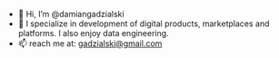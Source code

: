 - 👋 Hi, I’m @damiangadzialski
- 👀 I specialize in development of digital products, marketplaces and platforms. I also enjoy data engineering. 
- 📫 reach me at: gadzialski@gmail.com

<!---
damiangadzialski/damiangadzialski is a ✨ special ✨ repository because its `README.md` (this file) appears on your GitHub profile.
You can click the Preview link to take a look at your changes.
--->
